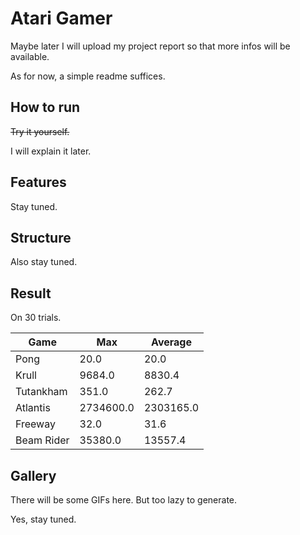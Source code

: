 # Atari Gamer

Maybe later I will upload my project report so that more infos will be available.

As for now, a simple readme suffices.

## How to run

<del>Try it yourself.</del>

I will explain it later.

## Features

Stay tuned.

## Structure

Also stay tuned.

## Result

On 30 trials. 

| Game       |  Max   |  Average |
| --------   | -------- | ----  |
| Pong       | 20.0    | 20.0    |
| Krull      | 9684.0 | 8830.4 |
| Tutankham | 351.0 | 262.7 |
| Atlantis   |2734600.0 | 2303165.0 |
| Freeway    | 32.0    | 31.6    |
| Beam Rider | 35380.0 | 13557.4 |

## Gallery

There will be some GIFs here. But too lazy to generate. 

Yes, stay tuned.